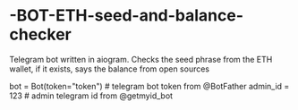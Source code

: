 # -BOT-ETH-seed-and-balance-checker
Telegram bot written in aiogram. Checks the seed phrase from the ETH wallet, if it exists, says the balance from open sources


bot = Bot(token="token")    # telegram bot token from @BotFather
admin_id = 123      # admin telegram id from @getmyid_bot
